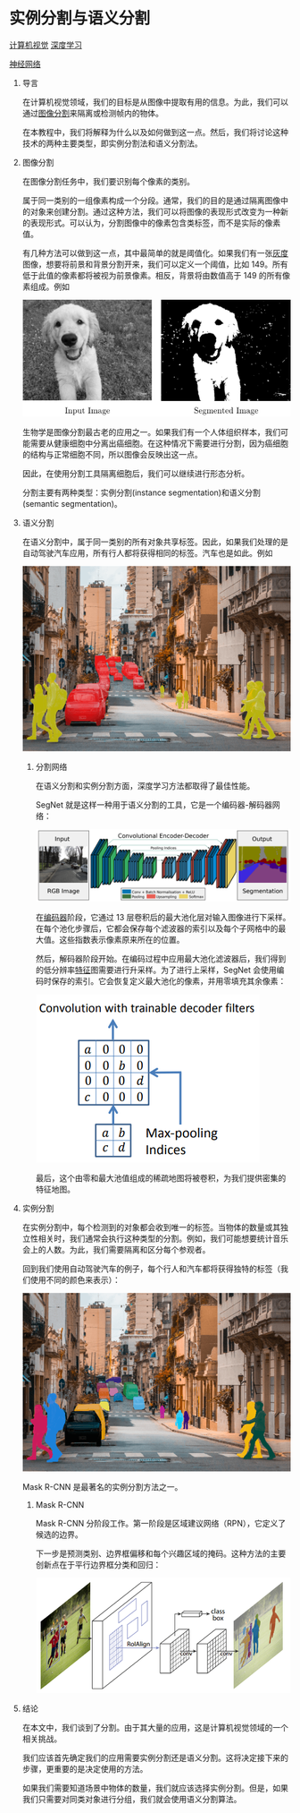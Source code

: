 # 实例分割与语义分割

[计算机视觉](https://www.baeldung.com/cs/category/ai/computer-vision) [深度学习](https://www.baeldung.com/cs/category/ai/deep-learning)

[神经网络](https://www.baeldung.com/cs/tag/neural-networks)

1. 导言

    在计算机视觉领域，我们的目标是从图像中提取有用的信息。为此，我们可以通过[图像分割](https://www.baeldung.com/cs/object-recognition-tasks-differences)来隔离或检测帧内的物体。

    在本教程中，我们将解释为什么以及如何做到这一点。然后，我们将讨论这种技术的两种主要类型，即实例分割法和语义分割法。

2. 图像分割

    在图像分割任务中，我们要识别每个像素的类别。

    属于同一类别的一组像素构成一个分段。通常，我们的目的是通过隔离图像中的对象来创建分割。通过这种方法，我们可以将图像的表现形式改变为一种新的表现形式。可以认为，分割图像中的像素包含类标签，而不是实际的像素值。

    有几种方法可以做到这一点，其中最简单的就是阈值化。如果我们有一张[灰度](https://www.baeldung.com/cs/convert-rgb-to-grayscale)图像，想要将前景和背景分割开来，我们可以定义一个阈值，比如 149。所有低于此值的像素都将被视为前景像素。相反，背景将由数值高于 149 的所有像素组成。例如

    ![分割阈值](pic/SegThreshold.webp)

    生物学是图像分割最古老的应用之一。如果我们有一个人体组织样本，我们可能需要从健康细胞中分离出癌细胞。在这种情况下需要进行分割，因为癌细胞的结构与正常细胞不同，所以图像会反映出这一点。

    因此，在使用分割工具隔离细胞后，我们可以继续进行形态分析。

    分割主要有两种类型：实例分割(instance segmentation)和语义分割(semantic segmentation)。

3. 语义分割

    在语义分割中，属于同一类别的所有对象共享标签。因此，如果我们处理的是自动驾驶汽车应用，所有行人都将获得相同的标签。汽车也是如此。例如

    ![语义场景](pic/Semantic-Scene-New.webp)

    1. 分割网络

        在语义分割和实例分割方面，深度学习方法都取得了最佳性能。

        SegNet 就是这样一种用于语义分割的工具，它是一个编码器-解码器网络：

        ![Segnet](pic/Segnet.webp)

        在[编码器](https://www.baeldung.com/cs/autoencoders-explained)阶段，它通过 13 层卷积后的最大池化层对输入图像进行下采样。在每个池化步骤后，它都会保存每个滤波器的索引以及每个子网格中的最大值。这些指数表示像素原来所在的位置。

        然后，解码器阶段开始。在编码过程中应用最大池化滤波器后，我们得到的低分辨率[特征](https://www.baeldung.com/cs/ml-feature-importance)图需要进行升采样。为了进行上采样，SegNet 会使用编码时保存的索引。它会恢复定义最大池化的像素，并用零填充其余像素：

        ![赛格网络池化](pic/Pooling.webp)

        最后，这个由零和最大池值组成的稀疏地图将被卷积，为我们提供密集的特征地图。

4. 实例分割

    在实例分割中，每个检测到的对象都会收到唯一的标签。当物体的数量或其独立性相关时，我们通常会执行这种类型的分割。例如，我们可能想要统计音乐会上的人数。为此，我们需要隔离和区分每个参观者。

    回到我们使用自动驾驶汽车的例子，每个行人和汽车都将获得独特的标签（我们使用不同的颜色来表示）：

    ![实例分割](pic/Instance.webp)

    Mask R-CNN 是最著名的实例分割方法之一。

    1. Mask R-CNN

        Mask R-CNN 分阶段工作。第一阶段是区域建议网络（RPN），它定义了候选的边界。

        下一步是预测类别、边界框偏移和每个兴趣区域的掩码。这种方法的主要创新点在于平行边界框分类和回归：

        ![掩码RCNN](pic/Mask-RCNN.webp)

5. 结论

    在本文中，我们谈到了分割。由于其大量的应用，这是计算机视觉领域的一个相关挑战。

    我们应该首先确定我们的应用需要实例分割还是语义分割。这将决定接下来的步骤，更重要的是决定使用的方法。

    如果我们需要知道场景中物体的数量，我们就应该选择实例分割。但是，如果我们只需要对同类对象进行分组，我们就会使用语义分割算法。
